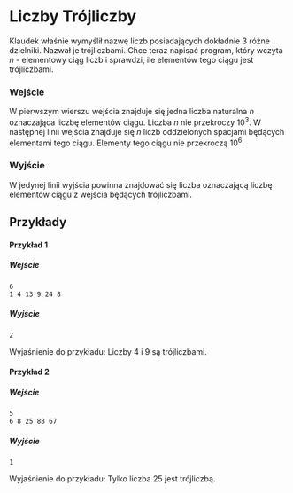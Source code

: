 # Liczby Trójliczby

Klaudek właśnie wymyślił nazwę liczb posiadających dokładnie 3 różne dzielniki. Nazwał je trójliczbami. Chce teraz napisać program, który wczyta $n$ - elementowy ciąg liczb i sprawdzi, ile elementów tego ciągu jest trójliczbami. 

### Wejście

W pierwszym wierszu wejścia znajduje się jedna liczba naturalna $n$ oznaczająca liczbę elementów ciągu. Liczba $n$ nie przekroczy $10^3$. W następnej linii wejścia znajduje się $n$ liczb oddzielonych spacjami będących elementami tego ciągu. Elementy tego ciągu nie przekroczą $10^6$.

### Wyjście

W jedynej linii wyjścia powinna znajdować się liczba oznaczającą liczbę elementów ciągu z wejścia będących trójliczbami.

## Przykłady

#### Przykład 1

##### Wejście

```
6
1 4 13 9 24 8
```

##### Wyjście

```
2
```
Wyjaśnienie do przykładu: Liczby 4 i 9 są trójliczbami.

#### Przykład 2

##### Wejście

```
5
6 8 25 88 67
```

##### Wyjście

```
1
```
Wyjaśnienie do przykładu: Tylko liczba 25 jest trójliczbą.